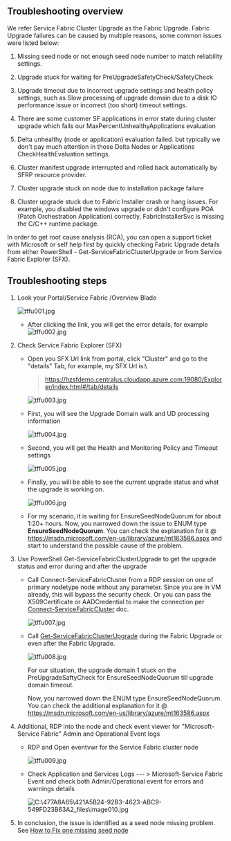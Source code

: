 ## **Troubleshooting overview**
We refer Service Fabric Cluster Upgrade as the Fabric Upgrade. Fabric Upgrade failures can be caused by multiple reasons, some common issues were listed below:

1.  Missing seed node or not enough seed node number to match reliability settings.

2.  Upgrade stuck for waiting for PreUpgradeSafetyCheck/SafetyCheck

3.  Upgrade timeout due to incorrect upgrade settings and health policy settings, such as Slow processing of upgrade domain due to a disk IO performance issue or incorrect (too short) timeout settings.

4.  There are some customer SF applications in error state during cluster upgrade which fails our MaxPercentUnhealthyApplications evaluation

5.  Delta unhealthy (node or application) evaluation failed. but typically we don't pay much attention in those Delta Nodes or Applications CheckHealthEvaluation settings.

6.  Cluster manifest upgrade interrupted and rolled back automatically by SFRP resource provider.

7.  Cluster upgrade stuck on node due to installation package failure

8.  Cluster upgrade stuck due to Fabric Installer crash or hang issues. For example, you disabled the windows upgrade or didn\'t configure POA (Patch Orchestration Application) correctly, FabricInstallerSvc is missing the C/C++ runtime package.

In order to get root cause analysis (RCA), you can open a support ticket with Microsoft or self help first by quickly checking Fabric Upgrade details from either PowerShell - Get-ServiceFabricClusterUpgrade or from Service Fabric Explorer (SFX).

## **Troubleshooting steps**

1.  Look your Portal/Service Fabric /Overview Blade

    ![tffu001.jpg](../media/tffu001.jpg)


    - After clicking the link, you will get the error details, for example
    ![tffu002.jpg](../media/tffu002.jpg)



2.  Check Service Fabric Explorer (SFX)

    - Open you SFX Url link from portal, click \"Cluster\" and go to the \"details\" Tab, for example, my SFX Url is:\
        > <https://hzsfdemo.centralus.cloudapp.azure.com:19080/Explorer/index.html#/tab/details>

        ![tffu003.jpg](../media/tffu003.jpg)

    - First, you will see the Upgrade Domain walk and UD processing information

        ![tffu004.jpg](../media/tffu004.jpg)

    - Second, you will get the Health and Monitoring Policy and Timeout settings

        ![tffu005.jpg](../media/tffu005.jpg)

    - Finally, you will be able to see the current upgrade status and what the upgrade is working on.

        ![tffu006.jpg](../media/tffu006.jpg)

    - For my scenario, it is waiting for EnsureSeedNodeQuorum for about 1:20+ hours. Now, you narrowed down the issue to ENUM type **EnsureSeedNodeQuorum**. You can check the explanation for it @ https://msdn.microsoft.com/en-us/library/azure/mt163586.aspx and start to understand the possible cause of the problem.

3. Use PowerShell Get-ServiceFabricClusterUpgrade to get the upgrade status and error during and after the upgrade

    - Call Connect-ServiceFabricCluster from a RDP session on one of primary nodetype node without any parameter. Since you are in VM already, this will bypass the security check. Or you can pass the X509Certificate or AADCredential to make the connection per [Connect-ServiceFabricCluster](https://docs.microsoft.com/en-us/powershell/module/servicefabric/connect-servicefabriccluster?view=azureservicefabricps) doc.

        ![tffu007.jpg](../media/tffu007.jpg)

    - Call [Get-ServiceFabricClusterUpgrade](https://docs.microsoft.com/en-us/powershell/module/servicefabric/get-servicefabricclusterupgrade?view=azureservicefabricps) during the Fabric Upgrade or even after the Fabric Upgrade.

        ![tffu008.jpg](../media/tffu008.jpg)

        For our situation, the upgrade domain 1 stuck on the PreUpgradeSaftyCheck for EnsureSeedNodeQuorum till upgrade domain timeout.

        Now, you narrowed down the ENUM type EnsureSeedNodeQuorum. You can check the additional explanation for it
        @ https://msdn.microsoft.com/en-us/library/azure/mt163586.aspx

4. Additional, RDP into the node and check event viewer for \"Microsoft-Service Fabric\" Admin and Operational Event logs

    - RDP and Open eventvwr for the Service Fabric cluster node

        ![tffu009.jpg](../media/tffu009.jpg)

    - Check Application and Services Logs \-\-- \> Microsoft-Service Fabric Event and check both Admin/Operational event for errors and warnings details

        ![C:\\477A8A65\\421A5B24-92B3-4623-ABC9-549FD23B63A2\_files\\image010.jpg](../media/tffu0010.jpg)

5. In conclusion, the issue is identified as a seed node missing problem. See [How to Fix one missing seed node](How%20to%20Fix%20one%20missing%20seed%20node.md)


